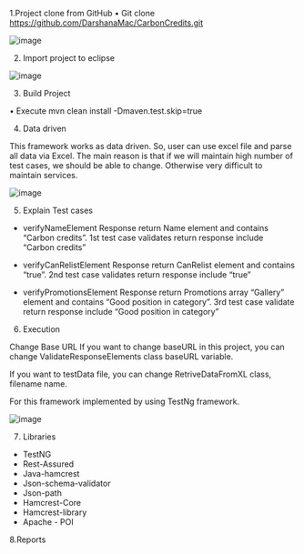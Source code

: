 1.Project clone from GitHub
•	Git clone https://github.com/DarshanaMac/CarbonCredits.git

![image](https://user-images.githubusercontent.com/14839226/180464178-aff1a1c6-fce2-447a-a6f3-e9d55ff4ac3c.png)

2. Import project to eclipse


![image](https://user-images.githubusercontent.com/14839226/180465948-c9fa2d66-4350-46e7-8a81-7a281c0a3b7e.png)

3. Build Project

•	Execute mvn clean install -Dmaven.test.skip=true

4. Data driven

This framework works as data driven. So, user can use excel file and parse all data via Excel. The main reason is that if we will maintain high number of test cases, we should be able to change. Otherwise very difficult to maintain services. 

![image](https://user-images.githubusercontent.com/14839226/180466281-aeff3666-a142-4088-b2f0-94d2048da86e.png)


5. Explain Test cases

- verifyNameElement
Response return Name element and contains “Carbon credits”. 1st test case validates return response include “Carbon credits”

- verifyCanRelistElement
Response return CanRelist element and contains “true”. 2nd test case validates return response include “true”

- verifyPromotionsElement
Response return Promotions array “Gallery” element and contains “Good position in category”. 3rd test case validate return response include “Good position in category”


6. Execution

Change Base URL
If you want to change baseURL in this project, you can change ValidateResponseElements  class baseURL variable.
 
If you want to testData file, you can change RetriveDataFromXL class, 	filename name.

For this framework implemented by using TestNg framework. 

![image](https://user-images.githubusercontent.com/14839226/180467946-14851e07-29fa-4c14-b9cd-3af05874832b.png)



7. Libraries

- TestNG
- Rest-Assured
- Java-hamcrest
- Json-schema-validator
- Json-path
- Hamcrest-Core
- Hamcrest-library
- Apache - POI


8.Reports





